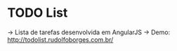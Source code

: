 <h1>TODO List</h1>

-> Lista de tarefas desenvolvida em AngularJS
-> Demo: http://todolist.rudolfoborges.com.br/